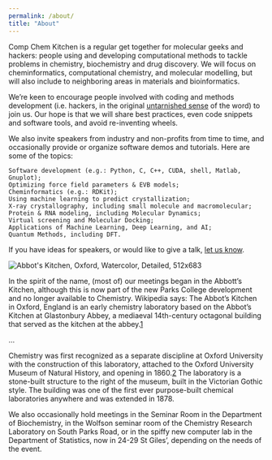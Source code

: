```yaml
---
permalink: /about/
title: "About"
---
```


Comp Chem Kitchen is a regular get together for molecular geeks and hackers: people using and developing computational methods to tackle problems in chemistry, biochemistry and drug discovery. We will focus on cheminformatics, computational chemistry, and molecular modelling, but will also include to neighboring areas in materials and bioinformatics.


We’re keen to encourage people involved with coding and methods development (i.e. hackers, in the original [untarnished sense](http://radar.oreilly.com/2010/06/hackers-at-25.html) of the word) to join us. Our hope is that we will share best practices, even code snippets and software tools, and avoid re-inventing wheels.


We also invite speakers from industry and non-profits from time to time, and occasionally provide or organize software demos and tutorials. Here are some of the topics:


    Software development (e.g.: Python, C, C++, CUDA, shell, Matlab, Gnuplot);
    Optimizing force field parameters & EVB models;
    Cheminformatics (e.g.: RDKit);
    Using machine learning to predict crystallization;
    X-ray crystallography, including small molecule and macromolecular;
    Protein & RNA modeling, including Molecular Dynamics;
    Virtual screening and Molecular Docking;
    Applications of Machine Learning, Deep Learning, and AI;
    Quantum Methods, including DFT.
 
If you have ideas for speakers, or would like to give a talk, [let us know](garrett.morris@stats.ox.ac.uk).

![Abbot's Kitchen, Oxford, Watercolor, Detailed, 512x683](/assets/images/Abbots-Kitchen-Oxford-Watercolor-Detailed-512x683-333x444.png.jpg)


In the spirit of the name, (most of) our meetings began in the Abbott’s Kitchen, although this is now part of the new Parks College development and no longer available to Chemistry. Wikipedia says:
The Abbot’s Kitchen in Oxford, England is an early chemistry laboratory based on the Abbot’s Kitchen at Glastonbury Abbey, a mediaeval 14th-century octagonal building that served as the kitchen at the abbey.[1](https://en.wikipedia.org/wiki/Abbot%27s_Kitchen,_Oxford#cite_note-tripadvisor-1)

…

Chemistry was first recognized as a separate discipline at Oxford University with the construction of this laboratory, attached to the Oxford University Museum of Natural History, and opening in 1860.[2](https://en.wikipedia.org/wiki/Abbot%27s_Kitchen,_Oxford#cite_note-2) The laboratory is a stone-built structure to the right of the museum, built in the Victorian Gothic style. The building was one of the first ever purpose-built chemical laboratories anywhere and was extended in 1878.

We also occasionally hold meetings in the Seminar Room in the Department of Biochemistry, in the Wolfson seminar room of the Chemistry Research Laboratory on South Parks Road, or in the spiffy new computer lab in the Department of Statistics, now in 24-29 St Giles’, depending on the needs of the event.
